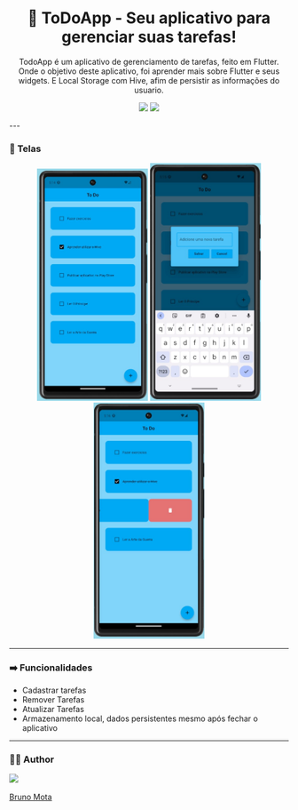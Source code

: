 <h1 align="center">📘 ToDoApp - Seu aplicativo para gerenciar suas tarefas!</h1>
<p align="center">TodoApp é um aplicativo de gerenciamento de tarefas, feito em Flutter. Onde o objetivo deste aplicativo, foi aprender mais sobre Flutter e seus widgets. E Local Storage com Hive, afim de persistir as informações do usuario.</p>
<p align="center"><img src="https://img.shields.io/badge/Dart-0175C2?style=for-the-badge&logo=dart&logoColor=white"> <img src="https://img.shields.io/badge/Flutter-02569B?style=for-the-badge&logo=flutter&logoColor=white"></p>
---


### 📱 Telas

<p align="center"><img src="https://github.com/bmotadev/todoapp/blob/main/assets/tela1.jpg" width="200"> <img src="https://github.com/bmotadev/todoapp/blob/main/assets/tela2.jpg" width="200"> <img src="https://github.com/bmotadev/todoapp/blob/main/assets/tela3.jpg" width="200"> </p>

---

### ➡️ Funcionalidades

- Cadastrar tarefas
- Remover Tarefas
- Atualizar Tarefas
- Armazenamento local, dados persistentes mesmo após fechar o aplicativo

---

### 👨‍💻 Author

<a href="https://www.linkedin.com/in/bmotadev/"><img src="https://avatars.githubusercontent.com/u/123843027?v=4" width="96"><p>Bruno Mota</p></a>
